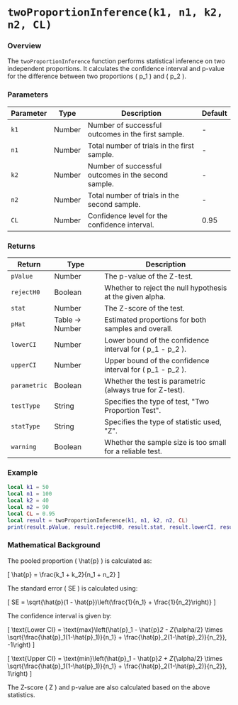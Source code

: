 # `twoProportionInference(k1, n1, k2, n2, CL)`

### Overview

The `twoProportionInference` function performs statistical inference on two independent proportions. It calculates the confidence interval and p-value for the difference between two proportions \( p_1 \) and \( p_2 \).

### Parameters

| Parameter | Type   | Description                                                      | Default  |
|-----------|--------|------------------------------------------------------------------|----------|
| `k1`      | Number | Number of successful outcomes in the first sample.                | -        |
| `n1`      | Number | Total number of trials in the first sample.                       | -        |
| `k2`      | Number | Number of successful outcomes in the second sample.               | -        |
| `n2`      | Number | Total number of trials in the second sample.                      | -        |
| `CL`      | Number | Confidence level for the confidence interval.                     | 0.95     |

### Returns

| Return      | Type      | Description                                                 |
|-------------|-----------|-------------------------------------------------------------|
| `pValue`    | Number    | The p-value of the Z-test.                                  |
| `rejectH0`  | Boolean   | Whether to reject the null hypothesis at the given alpha.    |
| `stat`      | Number    | The Z-score of the test.                                    |
| `pHat`      | Table -> Number    | Estimated proportions for both samples and overall.          |
| `lowerCI`   | Number    | Lower bound of the confidence interval for \( p_1 - p_2 \). |
| `upperCI`   | Number    | Upper bound of the confidence interval for \( p_1 - p_2 \).  |
| `parametric`| Boolean   | Whether the test is parametric (always true for Z-test).     |
| `testType`  | String    | Specifies the type of test, "Two Proportion Test".           |
| `statType`  | String    | Specifies the type of statistic used, "Z".                   |
| `warning`   | Boolean   | Whether the sample size is too small for a reliable test.    |

### Example

```lua
local k1 = 50
local n1 = 100
local k2 = 40
local n2 = 90
local CL = 0.95
local result = twoProportionInference(k1, n1, k2, n2, CL)
print(result.pValue, result.rejectH0, result.stat, result.lowerCI, result.upperCI)  -- Output will vary based on the input
```

### Mathematical Background

The pooled proportion \( \hat{p} \) is calculated as:

\[
\hat{p} = \frac{k_1 + k_2}{n_1 + n_2}
\]

The standard error \( SE \) is calculated using:

\[
SE = \sqrt{\hat{p}(1 - \hat{p})\left(\frac{1}{n_1} + \frac{1}{n_2}\right)}
\]

The confidence interval is given by:

\[
\text{Lower CI} = \text{max}\left(\hat{p}_1 - \hat{p}_2 - Z_{\alpha/2} \times \sqrt{\frac{\hat{p}_1(1-\hat{p}_1)}{n_1} + \frac{\hat{p}_2(1-\hat{p}_2)}{n_2}}, -1\right)
\]

\[
\text{Upper CI} = \text{min}\left(\hat{p}_1 - \hat{p}_2 + Z_{\alpha/2} \times \sqrt{\frac{\hat{p}_1(1-\hat{p}_1)}{n_1} + \frac{\hat{p}_2(1-\hat{p}_2)}{n_2}}, 1\right)
\]

The Z-score \( Z \) and p-value are also calculated based on the above statistics.

